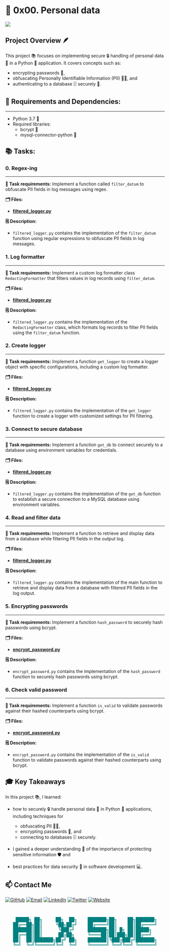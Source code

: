 # 🧬 0x00. Personal data

![](https://www.radicalcompliance.com/wp-content/uploads/2024/02/meme-data.jpg)

## Project Overview 🪶
This project 📚 focuses on implementing secure 🔒 handling of personal data 📂 in a Python 🐍 application. 
It covers concepts such as:
- encrypting passwords 🔑, 
- obfuscating Personally Identifiable Information (PII) 🕵️‍♂️, and 
- authenticating to a database 🗄️ securely 🔐.

## 🔧 Requirements and Dependencies:
----------------------------------------------
- Python 3.7 🐍
- Required libraries:
  - bcrypt 🔐
  - mysql-connector-python 💽

## 📚 Tasks:
### 0. Regex-ing
---------------------
**📜 Task requirements:** Implement a function called `filter_datum` to obfuscate PII fields in log messages using regex.

**🗂️ Files:** 
- **[filtered_logger.py](filtered_logger.py)**

**🗒️ Description:** 
- `filtered_logger.py` contains the implementation of the `filter_datum` function using regular expressions to obfuscate PII fields in log messages.

### 1. Log formatter
---------------------
**📜 Task requirements:** Implement a custom log formatter class `RedactingFormatter` that filters values in log records using `filter_datum`.

**🗂️ Files:** 
- **[filtered_logger.py](filtered_logger.py)**

**🗒️ Description:** 
- `filtered_logger.py` contains the implementation of the `RedactingFormatter` class, which formats log records to filter PII fields using the `filter_datum` function.

### 2. Create logger
---------------------
**📜 Task requirements:** Implement a function `get_logger` to create a logger object with specific configurations, including a custom log formatter.

**🗂️ Files:** 
- **[filtered_logger.py](filtered_logger.py)**

**🗒️ Description:** 
- `filtered_logger.py` contains the implementation of the `get_logger` function to create a logger with customized settings for PII filtering.

### 3. Connect to secure database
---------------------
**📜 Task requirements:** Implement a function `get_db` to connect securely to a database using environment variables for credentials.

**🗂️ Files:** 
- **[filtered_logger.py](filtered_logger.py)**

**🗒️ Description:** 
- `filtered_logger.py` contains the implementation of the `get_db` function to establish a secure connection to a MySQL database using environment variables.

### 4. Read and filter data
---------------------
**📜 Task requirements:** Implement a function to retrieve and display data from a database while filtering PII fields in the output log.

**🗂️ Files:** 
- **[filtered_logger.py](filtered_logger.py)**

**🗒️ Description:** 
- `filtered_logger.py` contains the implementation of the main function to retrieve and display data from a database with filtered PII fields in the log output.

### 5. Encrypting passwords
---------------------
**📜 Task requirements:** Implement a function `hash_password` to securely hash passwords using bcrypt.

**🗂️ Files:** 
- **[encrypt_password.py](encrypt_password.py)**

**🗒️ Description:** 
- `encrypt_password.py` contains the implementation of the `hash_password` function to securely hash passwords using bcrypt.

### 6. Check valid password
---------------------
**📜 Task requirements:** Implement a function `is_valid` to validate passwords against their hashed counterparts using bcrypt.

**🗂️ Files:** 
- **[encrypt_password.py](encrypt_password.py)**

**🗒️ Description:** 
- `encrypt_password.py` contains the implementation of the `is_valid` function to validate passwords against their hashed counterparts using bcrypt.

## 🎓 Key Takeaways
In this project 📚, I learned:

- how to securely 🔒 handle personal data 📂 in Python 🐍 applications, including techniques for
  - obfuscating PII 🕵️‍♂️, 
  - encrypting passwords 🔑, and 
  - connecting to databases 🗄️ securely. 

 - I gained a deeper understanding 🧠 of the importance of protecting sensitive information 🛡️ and 
 - best practices for data security 🔐 in software development 💻.

 ## 📫 Contact Me

[![GitHub](https://img.shields.io/badge/GitHub-100000?style=for-the-badge&logo=github&logoColor=white)](https://github.com/BinyamMamo)
[![Email](https://img.shields.io/badge/Email-D14836?style=for-the-badge&logo=gmail&logoColor=white)](mailto:binyammamo01@gmail.com)
[![LinkedIn](https://img.shields.io/badge/LinkedIn-0077B5?style=for-the-badge&logo=linkedin&logoColor=white)](https://linkedin.com/in/binyammamo)
[![Twitter](https://img.shields.io/badge/Twitter-1DA1F2?style=for-the-badge&logo=twitter&logoColor=white)](#)
[![Website](https://img.shields.io/badge/Website-000000?style=for-the-badge&logo=About.me&logoColor=white)](https://binyammamo.github.io)

<pre id="banner" style="color: teal" align="center">


 █████╗ ██╗     ██╗  ██╗    ███████╗██╗    ██╗███████╗
██╔══██╗██║     ╚██╗██╔╝    ██╔════╝██║    ██║██╔════╝
███████║██║      ╚███╔╝     ███████╗██║ █╗ ██║█████╗  
██╔══██║██║      ██╔██╗     ╚════██║██║███╗██║██╔══╝  
██║  ██║███████╗██╔╝ ██╗    ███████║╚███╔███╔╝███████╗
╚═╝  ╚═╝╚══════╝╚═╝  ╚═╝    ╚══════╝ ╚══╝╚══╝ ╚══════╝
                                                      
</pre>